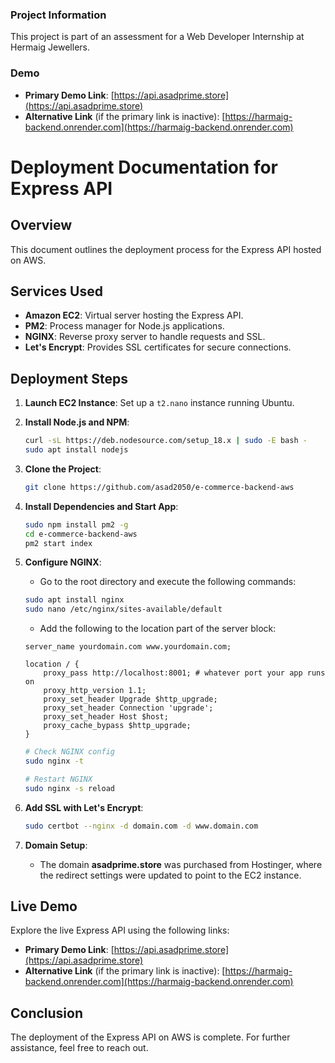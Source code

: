 ### Project Information
This project is part of an assessment for a Web Developer Internship at Hermaig Jewellers.

### Demo
- **Primary Demo Link**: [https://api.asadprime.store](https://api.asadprime.store)
- **Alternative Link** (if the primary link is inactive): [https://harmaig-backend.onrender.com](https://harmaig-backend.onrender.com)

# Deployment Documentation for Express API

## Overview
This document outlines the deployment process for the Express API hosted on AWS.

## Services Used
- **Amazon EC2**: Virtual server hosting the Express API.
- **PM2**: Process manager for Node.js applications.
- **NGINX**: Reverse proxy server to handle requests and SSL.
- **Let's Encrypt**: Provides SSL certificates for secure connections.

## Deployment Steps

1. **Launch EC2 Instance**: Set up a `t2.nano` instance running Ubuntu.

2. **Install Node.js and NPM**:
   ```bash
   curl -sL https://deb.nodesource.com/setup_18.x | sudo -E bash -
   sudo apt install nodejs
   ```

3. **Clone the Project**:
   ```bash
   git clone https://github.com/asad2050/e-commerce-backend-aws
   ```

4. **Install Dependencies and Start App**:
   ```bash
   sudo npm install pm2 -g
   cd e-commerce-backend-aws
   pm2 start index
   ```

5. **Configure NGINX**:
   - Go to the root directory and execute the following commands:
   ```bash
   sudo apt install nginx
   sudo nano /etc/nginx/sites-available/default
   ```
   - Add the following to the location part of the server block:
   ```
   server_name yourdomain.com www.yourdomain.com;

   location / {
       proxy_pass http://localhost:8001; # whatever port your app runs on
       proxy_http_version 1.1;
       proxy_set_header Upgrade $http_upgrade;
       proxy_set_header Connection 'upgrade';
       proxy_set_header Host $host;
       proxy_cache_bypass $http_upgrade;
   }
   ```
   ```bash
   # Check NGINX config
   sudo nginx -t

   # Restart NGINX
   sudo nginx -s reload
   ```

6. **Add SSL with Let's Encrypt**:
   ```bash
   sudo certbot --nginx -d domain.com -d www.domain.com
   ```

7. **Domain Setup**:
   - The domain **asadprime.store** was purchased from Hostinger, where the redirect settings were updated to point to the EC2 instance.

## Live Demo

Explore the live Express API using the following links:

- **Primary Demo Link**: [https://api.asadprime.store](https://api.asadprime.store)
- **Alternative Link** (if the primary link is inactive): [https://harmaig-backend.onrender.com](https://harmaig-backend.onrender.com)


## Conclusion
The deployment of the Express API on AWS is complete. For further assistance, feel free to reach out.
